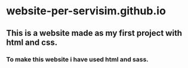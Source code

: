 # website-per-servisim.github.io
## This is a website made as my first project with html and css.
### To make this website i have used html and sass.

